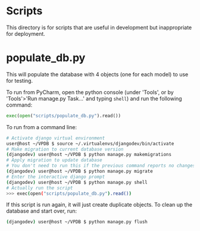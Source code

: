 Scripts
=======

This directory is for scripts that are useful in development but inappropriate for deployment.

# populate_db.py
This will populate the database with 4 objects (one for each model) to use for testing.

To run from PyCharm, open the python console (under 'Tools', or by 'Tools'>'Run manage.py Task...' and typing ```shell```) and run the following command:
```python
exec(open("scripts/populate_db.py").read())
```

To run from a command line:
```bash
# Activate django virtual environment
user@host ~/VPDB $ source ~/.virtualenvs/djangodev/bin/activate
# Make migration to current database version
(djangodev) user@host ~/VPDB $ python manage.py makemigrations
# Apply migration to update database
# You don't need to run this if the previous command reports no changes detected
(djangodev) user@host ~/VPDB $ python manage.py migrate
# Enter the interactive django prompt
(djangodev) user@host ~/VPDB $ python manage.py shell
# Actually run the script
>>> exec(open("scripts/populate_db.py").read())
```

If this script is run again, it will just create duplicate objects. To clean up the database and start over, run:
```bash
(djangodev) user@host ~/VPDB $ python manage.py flush
```